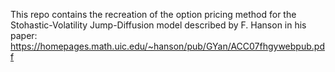 $\text{This repo contains the recreation of the option pricing method for the Stohastic-Volatility Jump-Diffusion model described by F. Hanson in his paper:}$ https://homepages.math.uic.edu/~hanson/pub/GYan/ACC07fhgywebpub.pdf
